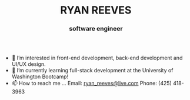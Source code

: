 <div id="header" align="center"><h1><b>RYAN REEVES</b></h1>
  <h3>software engineer</h3>
  <br>
  
<img src="https://komarev.com/ghpvc/?username=your-github-username&style=flat-square&color=blue" alt=""/></div>

- 👀 I’m interested in front-end development, back-end development and UI/UX design.
- 🌱 I’m currently learning full-stack development at the University of Washington Bootcamp!
- 📫 How to reach me ...
  Email: ryan_reeves@live.com
  Phone: (425) 418-3963



<!---
rreeves1996/rreeves1996 is a ✨ special ✨ repository because its `README.md` (this file) appears on your GitHub profile.
You can click the Preview link to take a look at your changes.
--->
